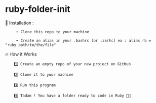 # ruby-folder-init

📌 Installation : 

         ➡️ Clone this repo to your machine

         ➡️ Create an alias in your .bashrc (or .zsrhc) ex : alias rb = "ruby path/to/the/file"





🔥 How it Works

        1️⃣ Create an empty repo of your new project on Github

        2️⃣ Clone it to your machine

        3️⃣ Run this program

        4️⃣ Tadam ! You have a folder ready to code in Ruby 🤘🏻
